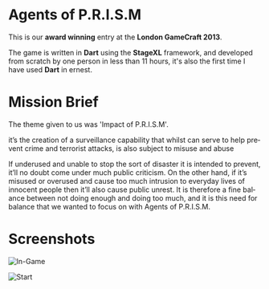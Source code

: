 Agents of P.R.I.S.M
==================

This is our **award winning** entry at the **London GameCraft 2013**.

The game is written in **Dart** using the **StageXL** framework, and developed from scratch by one person in less than 11 hours, it's also the first time I have used **Dart** in ernest.

# Mission Brief

The theme given to us was 'Impact of P.R.I.S.M'.

it’s the cre­ation of a sur­veil­lance capa­bil­ity that whilst can serve to help pre­vent crime and ter­ror­ist attacks, is also sub­ject to mis­use and abuse


If under­used and unable to stop the sort of dis­as­ter it is intended to pre­vent, it’ll no doubt come under much pub­lic crit­i­cism. On the other hand, if it’s mis­used or overused and cause too much intru­sion to every­day lives of inno­cent peo­ple then it’ll also cause pub­lic unrest. It is there­fore a fine bal­ance between not doing enough and doing too much, and it is this need for bal­ance that we wanted to focus on with Agents of P.R.I.S.M.


# Screenshots

![In-Game](http://gamecraft-2013-08.s3.amazonaws.com/Agents%20of%20PRISM-small.png)

![Start](http://gamecraft-2013-08.s3.amazonaws.com/Agents%20of%20PRISM-start-small.png)
